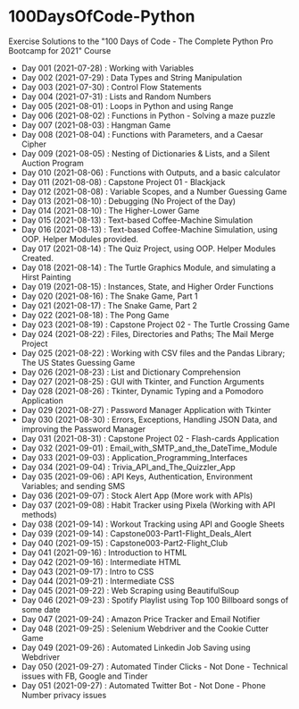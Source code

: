 # 100DaysOfCode-Python

Exercise Solutions to the "100 Days of Code - The Complete Python Pro Bootcamp for 2021" Course

<ul>
  <li>Day 001 (2021-07-28) : Working with Variables</li>
  <li>Day 002 (2021-07-29) : Data Types and String Manipulation</li>
  <li>Day 003 (2021-07-30) : Control Flow Statements</li>
  <li>Day 004 (2021-07-31) : Lists and Random Numbers</li>
  <li>Day 005 (2021-08-01) : Loops in Python and using Range</li>
  <li>Day 006 (2021-08-02) : Functions in Python - Solving a maze puzzle</li>
  <li>Day 007 (2021-08-03) : Hangman Game</li>
  <li>Day 008 (2021-08-04) : Functions with Parameters, and a Caesar Cipher</li>
  <li>Day 009 (2021-08-05) : Nesting of Dictionaries & Lists, and a Silent Auction Program</li>
  <li>Day 010 (2021-08-06) : Functions with Outputs, and a basic calculator</li>
  <li>Day 011 (2021-08-08) : Capstone Project 01 - Blackjack</li>
  <li>Day 012 (2021-08-08) : Variable Scopes, and a Number Guessing Game</li>
  <li>Day 013 (2021-08-10) : Debugging (No Project of the Day)</li>
  <li>Day 014 (2021-08-10) : The Higher-Lower Game</li>
  <li>Day 015 (2021-08-13) : Text-based Coffee-Machine Simulation</li>
  <li>Day 016 (2021-08-13) : Text-based Coffee-Machine Simulation, using OOP. Helper Modules provided.</li>
  <li>Day 017 (2021-08-14) : The Quiz Project, using OOP. Helper Modules Created.</li>
  <li>Day 018 (2021-08-14) : The Turtle Graphics Module, and simulating a Hirst Painting</li>
  <li>Day 019 (2021-08-15) : Instances, State, and Higher Order Functions</li>
  <li>Day 020 (2021-08-16) : The Snake Game, Part 1</li>
  <li>Day 021 (2021-08-17) : The Snake Game, Part 2</li>
  <li>Day 022 (2021-08-18) : The Pong Game</li>
  <li>Day 023 (2021-08-19) : Capstone Project 02 - The Turtle Crossing Game</li>
  <li>Day 024 (2021-08-22) : Files, Directories and Paths; The Mail Merge Project</li>
  <li>Day 025 (2021-08-22) : Working with CSV files and the Pandas Library; The US States Guessing Game</li>
  <li>Day 026 (2021-08-23) : List and Dictionary Comprehension</li>
  <li>Day 027 (2021-08-25) : GUI with Tkinter, and Function Arguments</li>
  <li>Day 028 (2021-08-26) : Tkinter, Dynamic Typing and a Pomodoro Application</li>
  <li>Day 029 (2021-08-27) : Password Manager Application with Tkinter</li>
  <li>Day 030 (2021-08-30) : Errors, Exceptions, Handling JSON Data, and improving the Password Manager</li>
  <li>Day 031 (2021-08-31) : Capstone Project 02 - Flash-cards Application</li>
  <li>Day 032 (2021-09-01) : Email_with_SMTP_and_the_DateTime_Module</li>
  <li>Day 033 (2021-09-03) : Application_Programming_Interfaces</li>
  <li>Day 034 (2021-09-04) : Trivia_API_and_The_Quizzler_App</li>
  <li>Day 035 (2021-09-06) : API Keys, Authentication, Environment Variables; and sending SMS</li>
  <li>Day 036 (2021-09-07) : Stock Alert App (More work with APIs)</li>
  <li>Day 037 (2021-09-08) : Habit Tracker using Pixela (Working with API methods)</li>
  <li>Day 038 (2021-09-14) : Workout Tracking using API and Google Sheets</li>
  <li>Day 039 (2021-09-14) : Capstone003-Part1-Flight_Deals_Alert</li>
  <li>Day 040 (2021-09-15) : Capstone003-Part2-Flight_Club</li>
  <li>Day 041 (2021-09-16) : Introduction to HTML</li>
  <li>Day 042 (2021-09-16) : Intermediate HTML</li>
  <li>Day 043 (2021-09-17) : Intro to CSS</li>
  <li>Day 044 (2021-09-21) : Intermediate CSS</li>
  <li>Day 045 (2021-09-22) : Web Scraping using BeautifulSoup</li>
  <li>Day 046 (2021-09-23) : Spotify Playlist using Top 100 Billboard songs of some date</li>
  <li>Day 047 (2021-09-24) : Amazon Price Tracker and Email Notifier</li>
  <li>Day 048 (2021-09-25) : Selenium Webdriver and the Cookie Cutter Game</li>
  <li>Day 049 (2021-09-26) : Automated Linkedin Job Saving using Webdriver</li>
  <li>Day 050 (2021-09-27) : Automated Tinder Clicks - Not Done - Technical issues with FB, Google and Tinder</li>
  <li>Day 051 (2021-09-27) : Automated Twitter Bot - Not Done - Phone Number privacy issues</li>
</ul>
